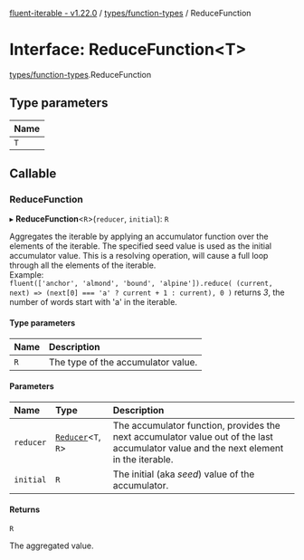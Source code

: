 [fluent-iterable - v1.22.0](../README.md) / [types/function-types](../modules/types_function_types.md) / ReduceFunction

# Interface: ReduceFunction<T\>

[types/function-types](../modules/types_function_types.md).ReduceFunction

## Type parameters

| Name |
| :------ |
| `T` |

## Callable

### ReduceFunction

▸ **ReduceFunction**<`R`\>(`reducer`, `initial`): `R`

Aggregates the iterable by applying an accumulator function over the elements of the iterable. The specified seed value is used as the initial accumulator value. This is a resolving operation, will cause a full loop through all the elements of the iterable.<br>
  Example:<br>
    ```
    fluent(['anchor', 'almond', 'bound', 'alpine']).reduce(
      (current, next) => (next[0] === 'a' ? current + 1 : current),
      0
    )
    ``` returns *3*, the number of words start with 'a' in the iterable.

#### Type parameters

| Name | Description |
| :------ | :------ |
| `R` | The type of the accumulator value. |

#### Parameters

| Name | Type | Description |
| :------ | :------ | :------ |
| `reducer` | [`Reducer`](index.Reducer.md)<`T`, `R`\> | The accumulator function, provides the next accumulator value out of the last accumulator value and the next element in the iterable. |
| `initial` | `R` | The initial (aka *seed*) value of the accumulator. |

#### Returns

`R`

The aggregated value.
